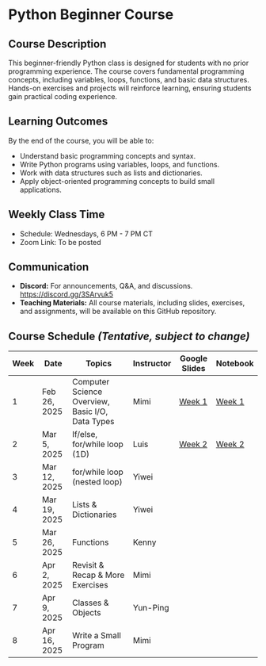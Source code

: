 # Python Beginner Course

## Course Description
This beginner-friendly Python class is designed for students with no prior programming experience. The course covers fundamental programming concepts, including variables, loops, functions, and basic data structures. Hands-on exercises and projects will reinforce learning, ensuring students gain practical coding experience.

## Learning Outcomes
By the end of the course, you will be able to:
- Understand basic programming concepts and syntax.
- Write Python programs using variables, loops, and functions.
- Work with data structures such as lists and dictionaries.
- Apply object-oriented programming concepts to build small applications.

## Weekly Class Time
- Schedule: Wednesdays, 6 PM - 7 PM CT
- Zoom Link: To be posted
  
## Communication
- **Discord:** For announcements, Q&A, and discussions. https://discord.gg/3SArvuk5
- **Teaching Materials:** All course materials, including slides, exercises, and assignments, will be available on this GitHub repository.

## Course Schedule *(Tentative, subject to change)*

| Week  | Date         | Topics                         | Instructor | Google Slides | Notebook |
|-------|-------------|--------------------------------|------------|---------------|---------------|
| 1     | Feb 26, 2025 | Computer Science Overview, Basic I/O, Data Types | Mimi       |[Week 1](https://docs.google.com/presentation/d/1guqQGlQR4lOj3sFPC4Ln9MbjWW0dKyPBWuV-VxjjFS8/edit?usp=sharing)               |[Week 1](https://colab.research.google.com/drive/1fhfhYPhlbD86qQ8-gUmo4lIix8uJ95qS?usp=sharing) |
| 2     | Mar 5, 2025  | If/else, for/while loop (1D)  | Luis       | [Week 2](https://docs.google.com/presentation/d/1M8XNdaMyR5WabYCY5l5t1pF69L1ER5y-RpNQ3up3BC0/edit?usp=sharing)              | [Week 2](https://colab.research.google.com/drive/19ea0zj8_kAedRu0RMahIPuXJxe6XRx5R?usp=sharing) | 
| 3     | Mar 12, 2025 | for/while loop (nested loop)  | Yiwei      |               |  |
| 4     | Mar 19, 2025 | Lists & Dictionaries          | Yiwei      |               ||
| 5     | Mar 26, 2025 | Functions                     | Kenny      |               ||
| 6     | Apr 2, 2025  | Revisit & Recap & More Exercises | Mimi   |               ||
| 7     | Apr 9, 2025  | Classes & Objects             | Yun-Ping   |               ||
| 8     | Apr 16, 2025 | Write a Small Program        | Mimi       |               ||

